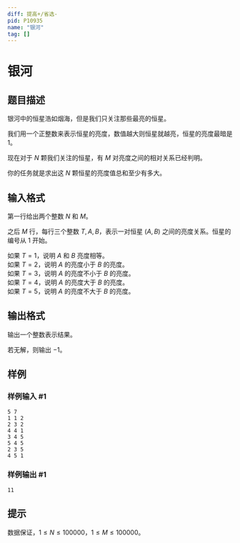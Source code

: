 ```yaml
---
diff: 提高+/省选-
pid: P10935
name: "银河"
tag: []
---
```

# 银河
## 题目描述

银河中的恒星浩如烟海，但是我们只关注那些最亮的恒星。

我们用一个正整数来表示恒星的亮度，数值越大则恒星就越亮，恒星的亮度最暗是 $1$。

现在对于 $N$ 颗我们关注的恒星，有 $M$ 对亮度之间的相对关系已经判明。

你的任务就是求出这 $N$ 颗恒星的亮度值总和至少有多大。
## 输入格式

第一行给出两个整数 $N$ 和 $M$。 

之后 $M$ 行，每行三个整数 $T, A, B$，表示一对恒星 $(A, B)$ 之间的亮度关系。恒星的编号从 $1$ 开始。 

如果 $T = 1$，说明 $A$ 和 $B$ 亮度相等。  
如果 $T = 2$，说明 $A$ 的亮度小于 $B$ 的亮度。  
如果 $T = 3$，说明 $A$ 的亮度不小于 $B$ 的亮度。  
如果 $T = 4$，说明 $A$ 的亮度大于 $B$ 的亮度。  
如果 $T = 5$，说明 $A$ 的亮度不大于 $B$ 的亮度。
## 输出格式

输出一个整数表示结果。

若无解，则输出 $-1$。
## 样例

### 样例输入 #1
```
5 7 
1 1 2 
2 3 2 
4 4 1 
3 4 5 
5 4 5 
2 3 5 
4 5 1 
```
### 样例输出 #1
```
11
```
## 提示

数据保证，$1\le N \le 100000$，$1\le M \le 100000$。

